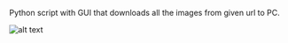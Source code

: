 Python script with GUI that downloads all the images from given url to PC.

![alt text](https://i.imgur.com/kqbFYi5.png)
